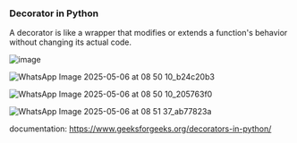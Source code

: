  ### Decorator in Python
A decorator is like a wrapper that modifies or extends a function's behavior without changing its actual code.

![image](https://github.com/user-attachments/assets/f4a842fc-eda5-4637-8d7e-0e19b34c5176)

![WhatsApp Image 2025-05-06 at 08 50 10_b24c20b3](https://github.com/user-attachments/assets/3de288dd-bcd7-4e5f-9810-d67802873afc)

![WhatsApp Image 2025-05-06 at 08 50 10_205763f0](https://github.com/user-attachments/assets/917840c6-a4ff-461d-b5ea-e82abd3dc83d)

![WhatsApp Image 2025-05-06 at 08 51 37_ab77823a](https://github.com/user-attachments/assets/786948ec-0ef1-432e-8720-c339fbeb2227)






documentation:
https://www.geeksforgeeks.org/decorators-in-python/
